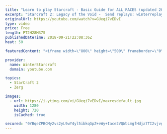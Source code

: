 ```yaml
---
title: "Learn to play Starcraft - Basic Guide for ALL RACES (updated 2017) #2"
excerpt: "Starcraft 2: Legacy of the Void -  Send replays: winterreplays@gmail.com ( -- Watch live at https://www.twitch.tv/wintergaming"
originalUrl: https://youtube.com/watch?v=GUeqi7vEDvI
type: video
price: Free
length: PT2H28M37S
publishedDateTime: 2018-09-21T22:08:36Z
heat: 50

featuredContent: "<iframe width=\"800\" height=\"500\" frameborder=\"0\" src=\"https://www.youtube.com/embed/GUeqi7vEDvI\" allow=\"accelerometer; autoplay; encrypted-media; gyroscope; picture-in-picture\" allowfullscreen></iframe>"

provider:
  name: WinterStarcraft
  domain: youtube.com

topics:
  - StarCraft 2
  - Zerg

images:
  - url: https://i.ytimg.com/vi/GUeqi7vEDvI/maxresdefault.jpg
    width: 1280
    height: 720
    isCached: true

secured: "0YBqeZPBCMy2vs2yL9wY4yl5ibkqGpZ+eWy+Iace2VQWbLmgfHdja7TI2vjvgWDm+Uavx5iN5AVSnvPTnNo/l49Rf4PC+WAMPcte8RoYUtykYfWie5H8SaG6stX5t03d8BdLaFY4LnpemWLojeeYbespV+bcUq1L6BWaQztOhVUgGyW/5CVcN7lTZsWExp9IuensBsfR8CH3Wu0tULs8eka6wry8RmfocHXsGUgsE3KqWPd5StXDjoZNnvD5HBC4OHaJJv370Xzbr8uLemqINUncnWgUIBrnv/8XpZzaXFzNnTsdO0LE112VhdMdbDC7r0DbxTrN3IoGLn2HjoB+J9mMPWKaf04TrhUck3NGSZMV3OToT6W5SArE4PBxl3R0mPzyGkjB/E4PQWGmnqM5y8UygUOh7/g5zULCZh61WLA=;R6aCJMEyTLxw8MYJ+cOVIQ=="
---
```


